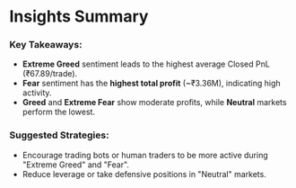 # Insights Summary

###  Key Takeaways:

- **Extreme Greed** sentiment leads to the highest average Closed PnL (₹67.89/trade).
- **Fear** sentiment has the **highest total profit** (~₹3.36M), indicating high activity.
- **Greed** and **Extreme Fear** show moderate profits, while **Neutral** markets perform the lowest.

### Suggested Strategies:
- Encourage trading bots or human traders to be more active during "Extreme Greed" and "Fear".
- Reduce leverage or take defensive positions in "Neutral" markets.

